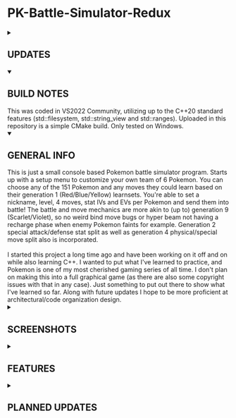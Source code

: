 # PK-Battle-Simulator-Redux

<details>
   <summary>

## UPDATES

   </summary>

### 7/11/2025
- Made it so TurnManager correctly exhibits ownership of other classes and what it borrows (many of the battle related classes it should instantiate rather than Game.h itself).
- Fixed up some inconsistencies having to do with random rolls (should all be 1-100 now instead of some being 1-101).
- Fixed CalculateHitChance to actually use a real distribution of a roll (0.0, 100.0) for more correct statistical outcomes when chance to hit is calculated lower than 100%.
- Added correct Bide behavior based on Bulbapedia info. Sleep should disrupt it no matter what, and a full paralyze on a turn neither pauses nor disrupts Bide.
- Added correct behavior for a transform quirk. Transform now copies over the attack stat penalty if burned, and speed stat penalty if paralyzed, but not the status itself. If transformed pokemon is then burned or paralyzed, it does NOT stack.

### 7/9/2025
- Fixed the erasing Pokemon team on switching player controller type issue.
- Some more software architectural changes and code cleanup. Moved most console text output to separate classes.
   
### 7/7/2025
- Added A.I (only easy difficulty right now)
- NOTE: When switching player one or two's controller type it will erase the team. Make sure to choose player type before setting up your team. (I'll fix that soon)
   
### 7/5/2025
- Redesigned the whole BattleSystem class. Now split up into smaller classes.
- Moves, Pokemon and their Learnsets now loaded from embedded calls rather than from a text file.
- Won't bother with listing bug fixes as there may be some fixed but new ones introduced that I haven't quite scrubbed out yet.
- From what I have tested it is in a fully playable state.
- AI has not been added yet
</details>


<details open>
  <summary>
    
## BUILD NOTES

  </summary>
This was coded in VS2022 Community, utilizing up to the C++20 standard features (std::filesystem, std::string_view and std::ranges). Uploaded in this repository is a simple CMake build. Only tested on Windows.
</details>

<details open>
  <summary>

## GENERAL INFO

   </summary>
This is just a small console based Pokemon battle simulator program. Starts up with a setup menu to customize your own team of 6 Pokemon. You can choose any of the 151 Pokemon and any moves they could learn based on their generation 1 (Red/Blue/Yellow) learnsets. You're able to set a nickname, level, 4 moves, stat IVs and EVs per Pokemon and send them into battle! The battle and move mechanics are more akin to (up to) generation 9 (Scarlet/Violet), so no weird bind move bugs or hyper beam not having a recharge phase when enemy Pokemon faints for example. Generation 2 special attack/defense stat split as well as generation 4 physical/special move split also is incorporated. <br/>
<br/>
I started this project a long time ago and have been working on it off and on while also learning C++. I wanted to put what I've learned to practice, and Pokemon is one of my most cherished gaming series of all time. I don't plan on making this into a full graphical game (as there are also some copyright issues with that in any case). Just something to put out there to show what I've learned so far. Along with future updates I hope to be more proficient at architectural/code organization design.
</details>

<details>
  <summary>

## SCREENSHOTS

   </summary>
   
![Setup Menu](https://github.com/user-attachments/assets/3da09c41-9d3a-4c50-83ef-82a5c438c40e) ![Changing Move](https://github.com/user-attachments/assets/77723cef-5437-4dc4-93e6-b8546e79a299) 

![Battle 1](https://github.com/user-attachments/assets/7055fbcb-7391-4854-a01e-c61975625706) ![Battle 2](https://github.com/user-attachments/assets/8fc46a2e-2637-40db-abdd-06c234c1d162)
</details>

<details>
   <summary>  
     
## FEATURES

   </summary>
   
- All of the generation 1 Pokemon
- All 165 moves and their respective secondary effects from generation 1, with generation 9 mechanics and stats.
- IVs, and EVs
- Physical/Special move split from gen 4 onward implemented.
- All generation 1 volatile and non-volatile status conditions working as they do in later generations.
- A.I (only an easy mode right now)
- There are however no natures, held items, or abilities. Whether I might add them in the future is up in the air.
</details>

<details>
  <summary>
    
## PLANNED UPDATES

   </summary>
   
- More sophisticated A.I
- Code architectural/organizational choices
- Not sure if I'll ever add in later generation stuff
</details>
